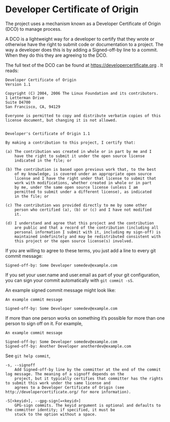 # Developer Certificate of Origin

The project uses a mechanism known as a Developer Certificate of Origin (DCO) to manage process.

A DCO is a lightweight way for a developer to certify that they wrote or otherwise have the right
to submit code or documentation to a project. The way a developer does this is by adding
a Signed-off-by line to a commit. When they do this they are agreeing to the DCO.

The full text of the DCO can be found at https://developercertificate.org . It reads:

```
Developer Certificate of Origin
Version 1.1

Copyright (C) 2004, 2006 The Linux Foundation and its contributors.
1 Letterman Drive
Suite D4700
San Francisco, CA, 94129

Everyone is permitted to copy and distribute verbatim copies of this
license document, but changing it is not allowed.


Developer's Certificate of Origin 1.1

By making a contribution to this project, I certify that:

(a) The contribution was created in whole or in part by me and I
    have the right to submit it under the open source license
    indicated in the file; or

(b) The contribution is based upon previous work that, to the best
    of my knowledge, is covered under an appropriate open source
    license and I have the right under that license to submit that
    work with modifications, whether created in whole or in part
    by me, under the same open source license (unless I am
    permitted to submit under a different license), as indicated
    in the file; or

(c) The contribution was provided directly to me by some other
    person who certified (a), (b) or (c) and I have not modified
    it.

(d) I understand and agree that this project and the contribution
    are public and that a record of the contribution (including all
    personal information I submit with it, including my sign-off) is
    maintained indefinitely and may be redistributed consistent with
    this project or the open source license(s) involved.
```

If you are willing to agree to these terms, you just add a line to every git commit message:

```
Signed-off-by: Some Developer somedev@example.com
```

If you set your user.name and user.email as part of your git configuration,
you can sign your commit automatically with `git commit -sS`.

An example signed commit message might look like:

```
An example commit message

Signed-off-by: Some Developer somedev@example.com
```

If more than one person works on something it’s possible for more than one person to sign off on it. For example,

```
An example commit message

Signed-off-by: Some Developer somedev@example.com
Signed-off-by: Another Developer anotherdev@example.com
```


See `git help commit`,

```
-s, --signoff
    Add Signed-off-by line by the committer at the end of the commit log message. The meaning of a signoff depends on the
    project, but it typically certifies that committer has the rights to submit this work under the same license and
    agrees to a Developer Certificate of Origin (see http://developercertificate.org/ for more information).

-S[<keyid>], --gpg-sign[=<keyid>]
    GPG-sign commits. The keyid argument is optional and defaults to the committer identity; if specified, it must be
    stuck to the option without a space.
```
